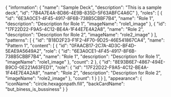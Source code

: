 {
  "information": {
    "name": "Sample Deck",
    "description": "This is a sample deck",
    "id": "7B4A7E4A-8D86-4E9B-835D-5F63ABFC4A6C"
  },
  "roles": [
    {
      "id": "6E3A0CE1-4F45-4917-8F6B-738B5CBBF7B4",
      "name": "Role 1",
      "description": "Description for Role 1",
      "imageName": "role1_image"
    },
    {
      "id": "17F22D22-F9A5-4C12-BE4A-1F44E7E4A2A8",
      "name": "Role 2",
      "description": "Description for Role 2",
      "imageName": "role2_image"
    }
  ],
  "patterns": [
    {
      "id": "B18D2F23-F1F2-4F70-9D25-46E541867CA4",
      "name": "Pattern 1",
      "content": [
        {
          "id": "0FAACB17-2C7A-4D3C-BF4D-5EAE9A5649A2",
          "role": {
            "id": "6E3A0CE1-4F45-4917-8F6B-738B5CBBF7B4",
            "name": "Role 1",
            "description": "Description for Role 1",
            "imageName": "role1_image"
          },
          "count": 2
        },
        {
          "id": "8E93B6E7-4867-494E-B9C0-0E221A63FED1",
          "role": {
            "id": "17F22D22-F9A5-4C12-BE4A-1F44E7E4A2A8",
            "name": "Role 2",
            "description": "Description for Role 2",
            "imageName": "role2_image"
          },
          "count": 1
        }
      ]
    }
  ],
  "appearance": {
    "iconName": "circle.hexagonpath.fill",
    "backCardName": "but_biness_is_bussiness"
  }
}
